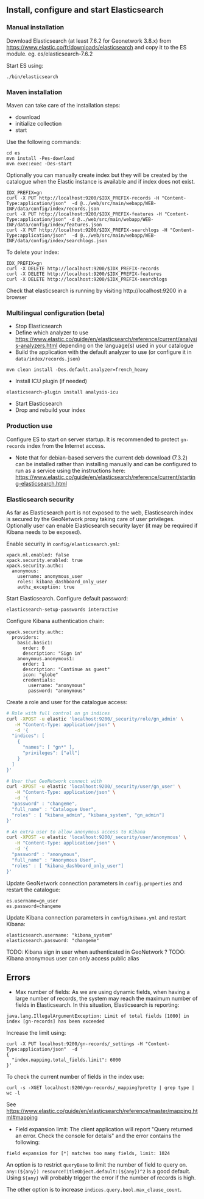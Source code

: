 ## Install, configure and start Elasticsearch

### Manual installation

Download Elasticsearch (at least 7.6.2 for Geonetwork 3.8.x) from https://www.elastic.co/fr/downloads/elasticsearch
and copy it to the ES module. eg. es/elasticsearch-7.6.2
 
Start ES using:

```shell script
./bin/elasticsearch
```


### Maven installation

Maven can take care of the installation steps:
* download
* initialize collection
* start

Use the following commands:

```shell script
cd es
mvn install -Pes-download
mvn exec:exec -Des-start
```

Optionally you can manually create index but they will be created by the catalogue when 
the Elastic instance is available and if index does not exist.


```shell script
IDX_PREFIX=gn
curl -X PUT http://localhost:9200/$IDX_PREFIX-records -H "Content-Type:application/json"  -d @../web/src/main/webapp/WEB-INF/data/config/index/records.json
curl -X PUT http://localhost:9200/$IDX_PREFIX-features -H "Content-Type:application/json" -d @../web/src/main/webapp/WEB-INF/data/config/index/features.json
curl -X PUT http://localhost:9200/$IDX_PREFIX-searchlogs -H "Content-Type:application/json"  -d @../web/src/main/webapp/WEB-INF/data/config/index/searchlogs.json
```

To delete your index:

```shell script
IDX_PREFIX=gn
curl -X DELETE http://localhost:9200/$IDX_PREFIX-records
curl -X DELETE http://localhost:9200/$IDX_PREFIX-features
curl -X DELETE http://localhost:9200/$IDX_PREFIX-searchlogs
```

 Check that elasticsearch is running by visiting http://localhost:9200 in a browser

### Multilingual configuration (beta)


* Stop Elasticsearch
* Define which analyzer to use https://www.elastic.co/guide/en/elasticsearch/reference/current/analysis-analyzers.html depending on the language(s) used in your catalogue
* Build the application with the default analyzer to use (or configure it in `data/index/records.json`)

```shell script
mvn clean install -Des.default.analyzer=french_heavy
```

* Install ICU plugin (if needed)

```shell script
elasticsearch-plugin install analysis-icu
```

* Start Elasticsearch
* Drop and rebuild your index


### Production use

Configure ES to start on server startup. It is recommended to protect `gn-records` index from the Internet access.

 * Note that for debian-based servers the current deb download (7.3.2) can be installed rather than installing manually and can be configured to run as a service using the instructions here: https://www.elastic.co/guide/en/elasticsearch/reference/current/starting-elasticsearch.html


### Elasticsearch security

As far as Elasticsearch port is not exposed to the web, Elasticsearch index is secured by the GeoNetwork proxy taking care of user privileges. Optionally user can enable Elasticsearch security layer (it may be required if Kibana needs to be exposed).

Enable security in `config/elasticsearch.yml`:
```
xpack.ml.enabled: false
xpack.security.enabled: true
xpack.security.authc:
  anonymous:
    username: anonymous_user
    roles: kibana_dashboard_only_user
    authz_exception: true
```

Start Elasticsearch.
Configure default password:
```
elasticsearch-setup-passwords interactive
```

Configure Kibana authentication chain:
```
xpack.security.authc:
  providers:
    basic.basic1:
      order: 0
      description: "Sign in"
    anonymous.anonymous1:
      order: 1
      description: "Continue as guest"
      icon: "globe"
      credentials:
        username: "anonymous"
        password: "anonymous"
```

Create a role and user for the catalogue access:
```bash
# Role with full control on gn indices
curl -XPOST -u elastic 'localhost:9200/_security/role/gn_admin' \
   -H "Content-Type: application/json" \
   -d '{
  "indices": [
    {
      "names": [ "gn*" ],
      "privileges": ["all"]
    }
  ]
}'

# User that GeoNetwork connect with
curl -XPOST -u elastic 'localhost:9200/_security/user/gn_user' \
   -H "Content-Type: application/json" \
   -d '{
  "password" : "changeme",
  "full_name" : "Catalogue User",
  "roles" : [ "kibana_admin", "kibana_system", "gn_admin"]
}'

# An extra user to allow anonymous access to Kibana
curl -XPOST -u elastic 'localhost:9200/_security/user/anonymous' \
   -H "Content-Type: application/json" \
   -d '{
  "password" : "anonymous",
  "full_name" : "Anonymous User",
  "roles" : [ "kibana_dashboard_only_user"]
}'

```


Update GeoNetwork connection parameters in `config.properties` and restart the catalogue:
```
es.username=gn_user
es.password=changeme
```

Update Kibana connection parameters in `config/kibana.yml` and restart Kibana:
```
elasticsearch.username: "kibana_system"
elasticsearch.password: "changeme"
```

TODO: Kibana sign in user when authenticated in GeoNetwork ? 
TODO: Kibana anonymous user can only access public alias


## Errors

* Max number of fields: As we are using dynamic fields, when having a large number of records, the system may reach the maximum number of fields in Elasticsearch. In this situation, Elasticsearch is reporting: 

```
java.lang.IllegalArgumentException: Limit of total fields [1000] in index [gn-records] has been exceeded
```

Increase the limit using:

```shell script
curl -X PUT localhost:9200/gn-records/_settings -H "Content-Type:application/json"  -d '
{
  "index.mapping.total_fields.limit": 6000
}'
```

To check the current number of fields in the index use:

```shell script
curl -s -XGET localhost:9200/gn-records/_mapping?pretty | grep type | wc -l
```

See https://www.elastic.co/guide/en/elasticsearch/reference/master/mapping.html#mapping



* Field expansion limit: The client application will report "Query returned an error. Check the console for details" and the error contains the following:

```
field expansion for [*] matches too many fields, limit: 1024
```

An option is to restrict `queryBase` to limit the number of field to query on. `any:(${any}) resourceTitleObject.default:(${any})^2` is a good default. Using `${any}` will probably trigger the error if the number of records is high.

The other option is to increase `indices.query.bool.max_clause_count`.
